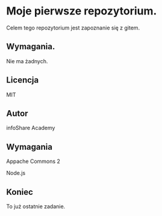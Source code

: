 # Moje pierwsze repozytorium.

Celem tego repozytorium jest zapoznanie się z gitem.

## Wymagania.

Nie ma żadnych.

## Licencja

MIT

## Autor

infoShare Academy

## Wymagania

Appache Commons 2

Node.js

## Koniec

To już ostatnie zadanie.
